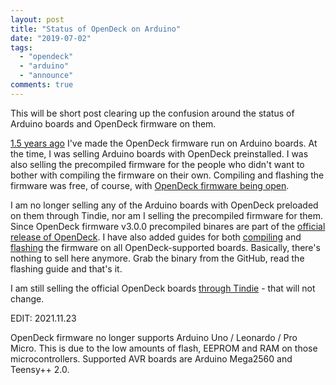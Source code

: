 ```yaml
---
layout: post
title: "Status of OpenDeck on Arduino"
date: "2019-07-02"
tags: 
  - "opendeck"
  - "arduino"
  - "announce"
comments: true
---
```


This will be short post clearing up the confusion around the status of Arduino boards and OpenDeck firmware on them.

[1.5 years ago](https://shanteacontrols.com/2017/12/14/opendeck-on-arduino/) I've made the OpenDeck firmware run on Arduino boards. At the time, I was selling Arduino boards with OpenDeck preinstalled. I was also selling the precompiled firmware for the people who didn't want to bother with compiling the firmware on their own. Compiling and flashing the firmware was free, of course, with [OpenDeck firmware being open](https://github.com/shanteacontrols/OpenDeck).

I am no longer selling any of the Arduino boards with OpenDeck preloaded on them through Tindie, nor am I selling the precompiled firmware for them. Since OpenDeck firmware v3.0.0 precompiled binares are part of the [official release of OpenDeck](https://github.com/shanteacontrols/OpenDeck/releases). I have also added guides for both [compiling](https://github.com/shanteacontrols/OpenDeck/wiki/Building-the-OpenDeck-firmware) and [flashing](https://github.com/shanteacontrols/OpenDeck/wiki/Flashing-the-OpenDeck-firmware) the firmware on all OpenDeck-supported boards. Basically, there's nothing to sell here anymore. Grab the binary from the GitHub, read the flashing guide and that's it.

I am still selling the official OpenDeck boards [through Tindie](https://www.tindie.com/products/paradajz/opendeck-diy-midi-platform-m/) - that will not change.

EDIT: 2021.11.23

OpenDeck firmware no longer supports Arduino Uno / Leonardo / Pro Micro. This is due to the low amounts of flash, EEPROM and RAM on those microcontrollers. Supported AVR boards are Arduino Mega2560 and Teensy++ 2.0.